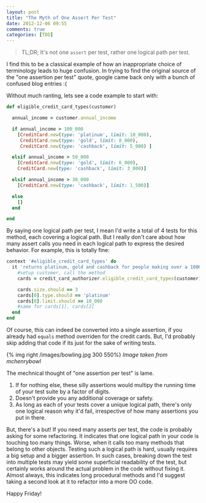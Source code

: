 ```yaml
---
layout: post
title: "The Myth of One Assert Per Test"
date: 2012-12-06 09:55
comments: true
categories: [TDD]
---
```


> TL;DR; It's not one <code>assert</code> per test, rather one logical path per test.

I find this to be a classical example of how an inappropriate choice of terminology leads to huge confusion. In trying to find the original source of the "one assertion per test" quote, google came back only with a bunch of confused blog entries :(

Without much ranting, lets see a code example to start with:

```ruby example code
def eligible_credit_card_types(customer)

  annual_income = customer.annual_income

  if annual_income > 100_000
    [CreditCard.new(type: 'platinum', limit: 10_000),
     CreditCard.new(type: 'gold', limit: 8_000),
     CreditCard.new(type: 'cashback', limit: 5_000) ]

  elsif annual_income > 50_000
    [CreditCard.new(type: 'gold', limit: 6_000),
    CreditCard.new(type: 'cashback', limit: 3_000)]

  elsif annual_income > 30_000
    [CreditCard.new(type: 'cashback', limit: 1_500)]

  else
    []
  end

end
```

By saying one logical path per test, I mean I'd write a total of 4 tests for this method, each covering a logical path. But I really don't care about how many assert calls you need in each logical path to express the desired behavior. For example, this is totally fine:

```ruby example test
context '#eligible_credit_card_types' do
  it 'returns platinum, gold and cashback for people making over a 100K annually' do
    #setup customer, call the method
    cards = credit_card_authorizer.eligible_credit_card_types(customer)

    cards.size.should == 3
    cards[0].type.should == 'platinum'
    cards[0].limit.should == 10_000
    #same for cards[1], cards[2]
  end
end
```
Of course, this can indeed be converted into a single assertion, if you already had <code>equals</code> method overriden for the credit cards. But, I'd probably skip adding that code if its just for the sake of writing tests.

{% img right /images/bowling.jpg 300 550%}
<i>Image taken from mchenrybowl</i>

The mechnical thought of "one assertion per test" is lame.

1. If for nothing else, these silly assertions would multipy the running time of your test suite by a factor of digits.
2. Doesn't provide you any additional coverage or safety.
3. As long as each of your tests cover a unique logical path, there's only one logical reason why it'd fail, irrespective of how many assertions you put in there.

But, there's a but! If you need many asserts per test, the code is probably asking for some refactoring. It indicates that one logical path in your code is touching too many things. Worse, when it calls too many methods that belong to other objects. Testing such a logical path is hard, usually requires a big setup and a bigger assertion. In such cases, breaking down the test into multiple tests may yield some superficial readability of the test, but certainly works around the actual problem in the code without fixing it. Almost always, this indicates long procedural methods and I'd suggest taking a second look at it to refactor into a more OO code.

Happy Friday!


